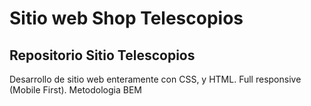 # Sitio web Shop Telescopios
## Repositorio Sitio Telescopios
Desarrollo de sitio web enteramente con CSS, y HTML. Full responsive (Mobile First). Metodologia BEM
